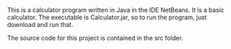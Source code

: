 This is a calculator program written in Java in the IDE NetBeans. It is a basic calculator. The executable is Calculator.jar, so to run the program, just download and run that.

The source code for this project is contained in the src folder. 
